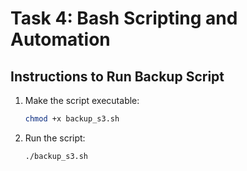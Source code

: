 # Task 4: Bash Scripting and Automation

## Instructions to Run Backup Script
1. Make the script executable:
   ```sh
   chmod +x backup_s3.sh
   ```
2. Run the script:
   ```sh
   ./backup_s3.sh